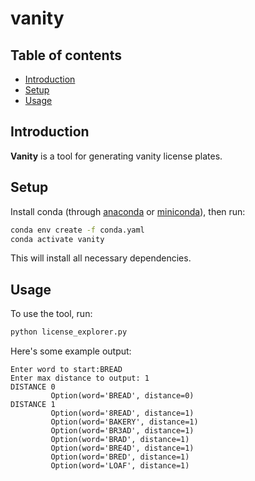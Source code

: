 # vanity

## Table of contents

- [Introduction](#introduction)
- [Setup](#setup)
- [Usage](#usage)

## Introduction

**Vanity** is a tool for generating vanity license plates.

## Setup

Install conda (through [anaconda](https://docs.anaconda.com/anaconda/install/) or [miniconda](https://docs.conda.io/en/latest/miniconda.html)), then run:

```sh
conda env create -f conda.yaml
conda activate vanity
```

This will install all necessary dependencies.

## Usage

To use the tool, run:
```sh
python license_explorer.py
```

Here's some example output:
```
Enter word to start:BREAD
Enter max distance to output: 1
DISTANCE 0
         Option(word='BREAD', distance=0)
DISTANCE 1
         Option(word='8READ', distance=1)
         Option(word='BAKERY', distance=1)
         Option(word='BR3AD', distance=1)
         Option(word='BRAD', distance=1)
         Option(word='BRE4D', distance=1)
         Option(word='BRED', distance=1)
         Option(word='LOAF', distance=1)
```